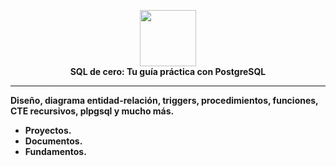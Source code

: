 <p align="center">
<img src="https://www.postgresql.org/media/img/about/press/elephant.png" width="90px">
<br>
<b>SQL de cero: Tu guía práctica con PostgreSQL<b/>
</p>
<hr>

Diseño, diagrama entidad-relación, triggers, procedimientos, funciones, CTE recursivos, plpgsql y mucho más.
 - Proyectos.
 - Documentos.
 - Fundamentos.

